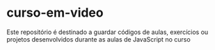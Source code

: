 # curso-em-video

Este repositório é destinado a guardar códigos de aulas, exercícios ou projetos desenvolvidos durante as aulas de JavaScript no curso
